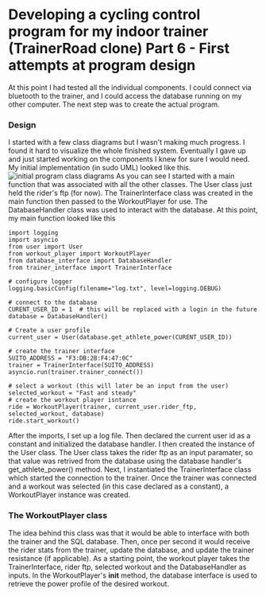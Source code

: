 # Developing a cycling control program for my indoor trainer (TrainerRoad clone) Part 6 - First attempts at program design 

At this point I had tested all the individual components. I could connect via bluetooth to the trainer, and I could access the database running on my other computer. The next step was to create the actual program. 
### Design
I started with a few class diagrams but I wasn't making much progress. I found it hard to visualize the whole finished system.
Eventually I gave up and just started working on the components I knew for sure I would need. My initial implementation (in sudo UML) looked like this.
![initial program class diagrams](https://user-images.githubusercontent.com/102377660/185766990-1d834a6f-fabd-4430-8a29-8db18ddef928.png)
As you can see I started with a main function that was associated with all the other classes. The User class just held the rider's ftp (for now). The TrainerInterface class was created in the main function then passed to the WorkoutPlayer for use. The DatabaseHandler class was used to interact with the database. 
At this point, my main function looked like this
```
import logging
import asyncio
from user import User
from workout_player import WorkoutPlayer
from database_interface import DatabaseHandler
from trainer_interface import TrainerInterface

# configure logger
logging.basicConfig(filename="log.txt", level=logging.DEBUG)

# connect to the database
CURENT_USER_ID = 1  # this will be replaced with a login in the future
database = DatabaseHandler()

# Create a user profile
current_user = User(database.get_athlete_power(CURENT_USER_ID))

# create the trainer interface
SUITO_ADDRESS = "F3:DB:2B:F4:47:0C"
trainer = TrainerInterface(SUITO_ADDRESS)
asyncio.run(trainer.trainer_connect())

# select a workout (this will later be an input from the user)
selected_workout = "Fast and steady"
# create the workout player isntance
ride = WorkoutPlayer(trainer, current_user.rider_ftp, selected_workout, database)
ride.start_workout()
```
After the imports, I set up a log file. Then declared the current user id as a constant and initialized the database handler. I then created the instance of the User class. The User class takes the rider ftp as an input paramater, so that value was retrived from the database using the database handler's get_athlete_power() method.
Next, I instantiated the TrainerInterface class which started the connection to the trainer. Once the trainer was connected and a workout was selected (in this case declared as a constant), a WorkoutPlayer instance was created.

### The WorkoutPlayer class
The idea behind this class was that it would be able to interface with both the trainer and the SQL database. Then, once per second it would receive the rider stats from the trainer, update the database, and update the trainer resistance (if applicable). 
As a starting point, the workout player takes the TrainerInterface, rider ftp, selected workout and the DatabaseHandler as inputs. 
In the WorkoutPlayer's __init__ method, the database interface is used to retrieve the power profile of the desired workout. 


